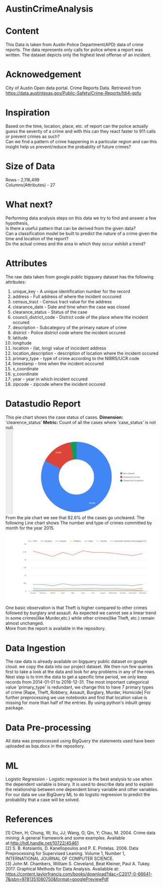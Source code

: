 # AustinCrimeAnalysis

# Content
This Data is taken from Austin Police Department(APD) data of crime reports. The data represents only 
calls for police where a report was written. The dataset depicts only the highest level offense of an 
incident.
# Acknowedgement
City of Austin Open data portal. Crime Reports Data. Retrieved from<br/> https://data.austintexas.gov/Public-Safety/Crime-Reports/fdj4-gpfu
# Inspiration
Based on the time, location, place, etc. of report can the police actually guess the severity
of a crime and with this can they react faster to 911 calls or prevent crimes as such?<br/>
Can we find a pattern of crime happening in a particular region and can this insight help us prevent/reduce 
the probablity of future crimes?
# Size of Data
Rows - 2,116,499<br/>
Columns(Attributes) - 27
# What next?
Performing data analysis steps on this data we try to find and answer a few hypothesis,<br/>
Is there a useful pattern that can be derived from the given data?<br/>
Can a classification model be built to predict the nature of a crime given the time and location of the report?<br/>
Do the actual crimes and the area in which they occur exhibit a trend?<br/>
# Attributes
The raw data taken from google public bigquery dataset has the following attributes:<br/>
1) unique_key - A unique identification number for the record<br/>
2) address - Full address of where the incident occcured<br/>
3) census_tract - Census tract value for the address<br/>
4) clearance_date - Date and time when the case was closed<br/>
5) clearance_status - Status of the case<br/>
6) council_district_code - District code of the place where the incident occured<br/>
7) description - Subcategory of the primary nature of crime<br/>
8) district - Police district code where the incident occured<br/>
9) latitude<br/>
10) longitude<br/>
11) location - (lat, long) value of incicdent address<br/>
12) location_description - description of location where the incident occured<br/>
13) primary_type - type of crime according to the NIBRS/UCR code<br/>
14) timestamp - time when the incident occcured<br/>
15) x_coordinate<br/>
16) y_coordinate<br/>
17) year - year in which incident occured<br/>
18) zipcode - zipcode where the incident occured<br/>

# Datastudio Report
This pie chart shows the case status of cases. <b>Dimension:</b> 'clearence_status' <b>Metric:</b> Count of all the cases where 'case_status' is not null.<br/>
<img src="Screenshot (22).png"></img><br/>
From the pie chart we see that 82.6% of the cases go uncleared. The following Line chart shows The number and type of crimes committed by month for the year 2015.<br/>
<img src="Screenshot (23).png"></img> <br/> One basic observation is that Theft is higher compared to other crimes followed by burglary and assault. As expected we cannot see a linear trend in some crimes(like Murder,etc.) while other crimes(like Theft, etc.) remain almost unchanged.<br/>
More from the report is available in the repository.
# Data Ingestion
The raw data is already available on bigquery public dataset on google cloud. we copy the data into our project dataset.
We then run few queries first to take a look at the data and look for any problems in any of the rows. 
Next step is to trim the data to get a specific time period, we only keep records from 2014-01-01 to 2016-12-31. 
The most important categorical value 'primary_type' is redundant, we change this to have 7 primary types of crime [Rape, Theft, Robbery, Assault, Burglary, Murder, Homicide]
For further preprocessing we use notebooks and find that location value is missing for more than half of the entries. By using python's inbuilt geopy package.
# Data Pre-processing
All data was preprocessed using BigQuery the statements used have been uploaded as bqs.docx in the repository.<br/>
# ML
Logistic Regression - Logistic regression is the best analysis to use when the dependent variable is binary. It is used to describe data and to explain the relationship between one dependent binary variable and other variables. For our data we use BigQuery ML to do logistic regreesion to predict the probability that a  case will be solved.

# References
[1] Chen, H; Chung, W; Xu, JJ; Wang, G; Qin, Y; Chau, M. 2004. Crime data mining: A general framework and some examples. Available at:http://hdl.handle.net/10722/45461 <br/>
[2] S. B. Kotsiantis, D. Kanellopoulos and P. E. Pintelas. 2006. Data Preprocessing for Supervised Leaning. Volume 1, Number 1,  INTERNATIONAL JOURNAL OF COMPUTER SCIENCE. <br/>
[3] John M. Chambers, William S. Cleveland, Beat Kleiner, Paul A. Tukey. 2017. Graphical Methods for Data Analysis. Availabble at: https://content.taylorfrancis.com/books/download?dac=C2017-0-66641-7&isbn=9781351080750&format=googlePreviewPdf


